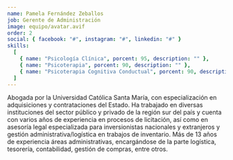 ```yaml
---
name: Pamela Fernández Zeballos
job: Gerente de Administración
image: equipo/avatar.avif
order: 2
social: { facebook: "#", instagram: "#", linkedin: "#" }
skills:
  [
    { name: "Psicología Clínica", porcent: 95, description: "" },
    { name: "Psicoterapia", porcent: 90, description: "" },
    { name: "Psicoterapia Cognitiva Conductual", porcent: 90, description: "" },
  ]
---
```


<div class="font-light tracking-wider columns-1 md:columns-2 text-zinc-700">
<p class="mb-4 capital-letter">Abogada por la Universidad Católica Santa María, con especialización en adquisiciones y contrataciones del Estado. Ha trabajado en diversas instituciones del sector público y privado de la región sur del país y cuenta con varios años de experiencia en procesos de licitación, así como en asesoría legal especializada para inversionistas nacionales y extranjeros y gestión administrativa/logística en trabajos de inventario. Más de 13 años de experiencia áreas administrativas, encargándose de la parte logística, tesorería, contabilidad, gestión de compras, entre otros.</p>
</div>
